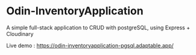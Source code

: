 # Odin-InventoryApplication
A simple full-stack application to CRUD with postgreSQL, using Express + Cloudinary

Live demo :  https://odin-inventoryapplication-pgsql.adaptable.app/